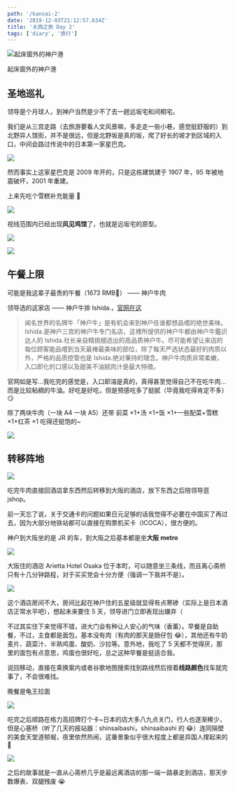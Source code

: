 ```yaml
---
path: '/kansai-2'
date: '2019-12-03T21:12:57.634Z'
title: '关西之旅 Day 2'
tags: ['diary', '旅行']
---
```


![起床窗外的神户港](morning.jpg)

起床窗外的神户港

## 圣地巡礼

领导是个月球人，到神户当然是少不了去一趟远坂宅和间桐宅。

我们是从三宫走路（去旅游要看人文风景嘛，多走走一些小巷，感觉挺舒服的）到北野异人馆街，并不是很远，但是北野坂是真的坂，爬了好长的坡才到区域的入口，中间会路过传说中的日本第一家星巴克。

![](starbucks.jpg)

然而事实上这家星巴克是 2009 年开的，只是这栋建筑建于 1907 年，95 年被地震破坏，2001 年重建。

上来先吃个雪糕补充能量 🐷

![](ice.jpg)

视线范围内已经出现**风见鸡馆**了，也就是远坂宅的原型。

![](风见鸡馆.jpg)

![](鱼鳞之家.jpg)

## 午餐上限

可能是我这辈子最贵的午餐（1673 RMB🤣） —— 神户牛肉

领导选的这家店 —— 神户牛排 Ishida.，[官网在这](https://www.kobe-ishidaya.com/)

> 闻名世界的名牌牛「神户牛」是有机会来到神户任谁都想品嚐的绝世美味。Ishida.是神户三宫的神户牛专门名店，这裡所提供的神户牛都由神户牛鑑识达人的 Ishida.社长亲自精挑细选出的高品质神户牛。尽可能希望让来店的每位顾客能品嚐到当天最棒最美味的部位，除了每天严选状态最好的肉质以外，严格的品质控管也是 Ishida.绝对秉持的理念。神户牛肉质非常柔嫩，入口即化的口感以及甜美不油腻肉汁是最大特徵。

官网如是写...我吃完的感觉是，入口即溶是真的，真得甚至觉得自己不在吃牛肉...而是比较粘稠的牛油。好吃是好吃，但是预感吃多了挺腻（毕竟我吃得肯定不多）😏

除了两块牛肉（一块 A4 一块 A5）还带 前菜 ×1+汤 ×1+饭 ×1+一些配菜+雪糕 ×1+红茶 ×1 吃得还挺饱的~

![](ishida.jpg)

## 转移阵地

![](move.jpg)

吃完牛肉直接回酒店拿东西然后转移到大阪的酒店，放下东西之后陪领导逛 jshop。

前一天忘了说，关于交通卡的问题如果日元足够的话我觉得不必要在中国买了再过去，因为大部分地铁站都可以直接在购票机买卡（ICOCA），很方便的。

神户到大阪坐的是 JR 的车，到大阪之后基本都是坐**大阪 metro**

![](metro.png)

大阪住的酒店 Arietta Hotel Osaka 位于本町，可以随意坐三条线，而且离心斋桥只有十几分钟路程，对于买买党会十分方便（强调一下我并不是）。

![](hommachi.png)

这个酒店房间不大，房间比起在神户住的五星级就显得有点寒碜（实际上是日本酒店正常水平吧），想起未来要住 5 天，领导进门立即表现出嫌弃（

不过其实住下来觉得不错，进大门会有种让人安心的气味（香薰）。早餐是自助餐，不过，主食都是面包，基本没有肉（有肉的那天是肠仔包 😂），其他还有牛奶麦片、蔬菜汁、半熟鸡蛋、酸奶、沙拉等。意外地，我吃了 5 天都不觉得厌，那里的面包有点意思，鸡蛋也很好吃，总之这种早餐是挺适合我。

说回移动，直接在乘换案内或者谷歌地图搜索找到路线然后按着**线路颜色**找车就完事了，不会很难找。

晚餐是龟王拉面

![](kiou.jpg)

吃完之后顺路在格力高招牌打个卡~日本的店大多八九点关门，行人也逐渐稀少，但是心塞桥（听了几天的报站器：shinsaibashi，shinsaibashi 的 😂）连同隔壁的美食天堂道顿堀，夜里依然热闹，这番景象似乎很大程度上都是异国人撑起来的 🤣

![](心斋桥.jpg)

之后的故事就是一直从心斋桥几乎是最远离酒店的那一端一路暴走到酒店，那天步数爆表、双腿残废 😭
